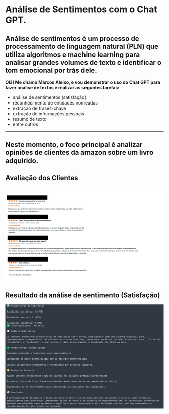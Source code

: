 # Análise de Sentimentos com o Chat GPT.
Análise de sentimentos é um processo de processamento de linguagem natural (PLN) que utiliza algoritmos e machine learning para analisar grandes volumes de texto e identificar o tom emocional por trás dele.
---
**Olá! Me chamo Marcos Aleixo, e vou demonstrar o uso do Chat GPT para fazer análise de textos e realizar as seguntes tarefas:**
- análise de sentimentos (satisfação)
- reconhecimento de entidades nomeadas
- extração de frases-chave 
- extração de informações pessoais
- resumo de texto
- entre outros
---
Neste momento, o foco principal é analizar opiniões de clientes da amazon sobre um livro adquirido.
---
## Avaliação dos Clientes
![analise](images/analise.png)
---
## Resultado da análise de sentimento (Satisfação)
![resultado](images/avaliacoes.png)
